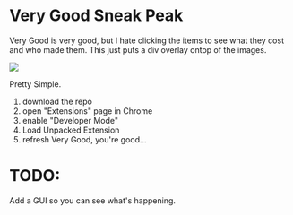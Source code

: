 # Very Good Sneak Peak
Very Good is very good, but I hate clicking the items to see what they cost and who made them. This just puts a div overlay ontop of the images.

![](http://i.imgur.com/N4rOXpQ.png)

Pretty Simple.

1. download the repo
2. open "Extensions" page in Chrome
3. enable "Developer Mode"
4. Load Unpacked Extension
5. refresh Very Good, you're good...

# TODO:

Add a GUI so you can see what's happening.
